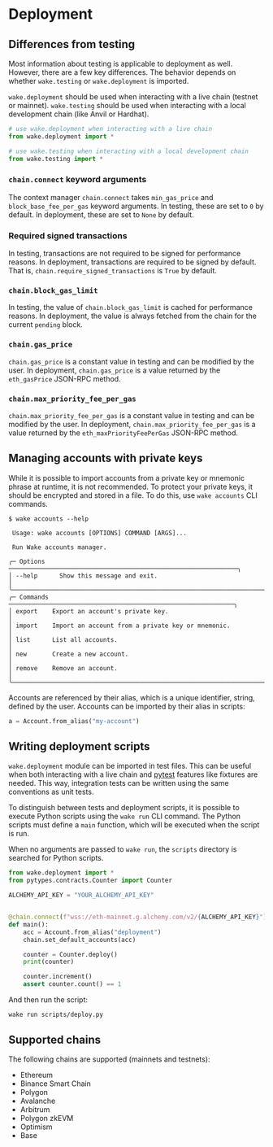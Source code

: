 # Deployment

<div id="deployment-asciinema" style="z-index: 1; position: relative;"></div>
<script>
  window.onload = function(){
    AsciinemaPlayer.create('../deployment.cast', document.getElementById('deployment-asciinema'), { preload: true, autoPlay: true, rows: 15 });
}
</script>

## Differences from testing

Most information about testing is applicable to deployment as well. However, there are a few key differences.
The behavior depends on whether `wake.testing` or `wake.deployment` is imported.

`wake.deployment` should be used when interacting with a live chain (testnet or mainnet). `wake.testing` should be used when interacting with a local development chain (like Anvil or Hardhat).

```python
# use wake.deployment when interacting with a live chain
from wake.deployment import *

# use wake.testing when interacting with a local development chain
from wake.testing import *
```

### `chain.connect` keyword arguments

The context manager `chain.connect` takes `min_gas_price` and `block_base_fee_per_gas` keyword arguments.
In testing, these are set to `0` by default. In deployment, these are set to `None` by default.

### Required signed transactions

In testing, transactions are not required to be signed for performance reasons. In deployment, transactions are required to be signed by default.
That is, `chain.require_signed_transactions` is `True` by default.

### `chain.block_gas_limit`

In testing, the value of `chain.block_gas_limit` is cached for performance reasons. In deployment, the value is always fetched from the chain for the current `pending` block.

### `chain.gas_price`

`chain.gas_price` is a constant value in testing and can be modified by the user. In deployment, `chain.gas_price` is a value returned by the `eth_gasPrice` JSON-RPC method.

### `chain.max_priority_fee_per_gas`

`chain.max_priority_fee_per_gas` is a constant value in testing and can be modified by the user. In deployment, `chain.max_priority_fee_per_gas` is a value returned by the `eth_maxPriorityFeePerGas` JSON-RPC method.

## Managing accounts with private keys

While it is possible to import accounts from a private key or mnemonic phrase at runtime, it is not recommended.
To protect your private keys, it should be encrypted and stored in a file. To do this, use `wake accounts` CLI commands.

```console
$ wake accounts --help

 Usage: wake accounts [OPTIONS] COMMAND [ARGS]...

 Run Wake accounts manager.

╭─ Options ───────────────────────────────────────────────────────────────╮
│ --help      Show this message and exit.                                 │
╰─────────────────────────────────────────────────────────────────────────╯
╭─ Commands ──────────────────────────────────────────────────────────────╮
│ export    Export an account's private key.                              │
│ import    Import an account from a private key or mnemonic.             │
│ list      List all accounts.                                            │
│ new       Create a new account.                                         │
│ remove    Remove an account.                                            │
╰─────────────────────────────────────────────────────────────────────────╯
```

Accounts are referenced by their alias, which is a unique identifier, string, defined by the user. Accounts can be imported by their alias in scripts:

```python
a = Account.from_alias("my-account")
```

## Writing deployment scripts

`wake.deployment` module can be imported in test files. This can be useful when both interacting with a live chain and [pytest](https://docs.pytest.org/en/stable/) features like fixtures are needed.
This way, integration tests can be written using the same conventions as unit tests.

To distinguish between tests and deployment scripts, it is possible to execute Python scripts using the `wake run` CLI command.
The Python scripts must define a `main` function, which will be executed when the script is run.

When no arguments are passed to `wake run`, the `scripts` directory is searched for Python scripts.

```python title="scripts/deploy.py"
from wake.deployment import *
from pytypes.contracts.Counter import Counter

ALCHEMY_API_KEY = "YOUR_ALCHEMY_API_KEY"


@chain.connect(f"wss://eth-mainnet.g.alchemy.com/v2/{ALCHEMY_API_KEY}")
def main():
    acc = Account.from_alias("deployment")
    chain.set_default_accounts(acc)

    counter = Counter.deploy()
    print(counter)

    counter.increment()
    assert counter.count() == 1
```

And then run the script:

```shell
wake run scripts/deploy.py
```

## Supported chains

The following chains are supported (mainnets and testnets):

- Ethereum
- Binance Smart Chain
- Polygon
- Avalanche
- Arbitrum
- Polygon zkEVM
- Optimism
- Base
